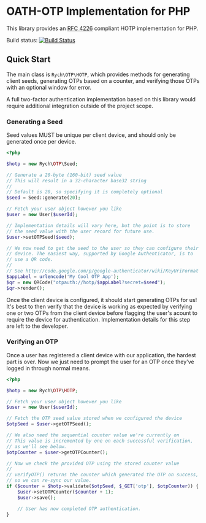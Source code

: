 OATH-OTP Implementation for PHP
===============================

This library provides an [RFC 4226](http://www.ietf.org/rfc/rfc4226.txt)
compliant HOTP implementation for PHP.

Build status: [![Build Status](https://travis-ci.org/rchouinard/rych-otp.png?branch=master)](https://travis-ci.org/rchouinard/rych-otp)

Quick Start
-----------

The main class is `Rych\OTP\HOTP`, which provides methods for generating
client seeds, generating OTPs based on a counter, and verifying those
OTPs with an optional window for error.

A full two-factor authentication implementation based on this library
would require additional integration outside of the project scope.

### Generating a Seed

Seed values MUST be unique per client device, and should only be
generated once per device.

```php
<?php

$hotp = new Rych\OTP\Seed;

// Generate a 20-byte (160-bit) seed value
// This will result in a 32-character base32 string
//
// Default is 20, so specifying it is completely optional
$seed = Seed::generate(20);

// Fetch your user object however you like
$user = new User($userId);

// Implementation details will vary here, but the point is to store
// the seed value with the user record for future use.
$user->setOTPSeed($seed);

// We now need to get the seed to the user so they can configure their
// device. The easiest way, supported by Google Authenticator, is to
// use a QR code.
//
// See http://code.google.com/p/google-authenticator/wiki/KeyUriFormat
$appLabel = urlencode('My Cool OTP App');
$qr = new QRCode("otpauth://hotp/$appLabel?secret=$seed");
$qr->render();
```

Once the client device is configured, it should start generating OTPs
for us! It's best to then verify that the device is working as expected
by verifying one or two OTPs from the client device before flagging the
user's acount to require the device for authentication. Implementation
details for this step are left to the developer.

### Verifying an OTP

Once a user has registered a client device with our application, the
hardest part is over. Now we just need to prompt the user for an OTP
once they've logged in through normal means.

```php
<?php

$hotp = new Rych\OTP\HOTP;

// Fetch your user object however you like
$user = new User($userId);

// Fetch the OTP seed value stored when we configured the device
$otpSeed = $user->getOTPSeed();

// We also need the sequential counter value we're currently on
// This value is incremented by one on each successful verification,
// as we'll see below.
$otpCounter = $user->getOTPCounter();

// Now we check the provided OTP using the stored counter value
//
// verifyOTP() returns the counter which generated the OTP on success,
// so we can re-sync our value.
if ($counter = $hotp->validate($otpSeed, $_GET['otp'], $otpCounter)) {
    $user->setOTPCounter($counter + 1);
    $user->save();

    // User has now completed OTP authentication.
}
```
